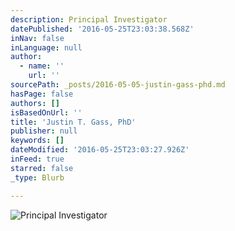 ```yaml
---
description: Principal Investigator
datePublished: '2016-05-25T23:03:38.568Z'
inNav: false
inLanguage: null
author:
  - name: ''
    url: ''
sourcePath: _posts/2016-05-05-justin-gass-phd.md
hasPage: false
authors: []
isBasedOnUrl: ''
title: 'Justin T. Gass, PhD'
publisher: null
keywords: []
dateModified: '2016-05-25T23:03:27.926Z'
inFeed: true
starred: false
_type: Blurb

---
```

![Principal Investigator](https://the-grid-user-content.s3-us-west-2.amazonaws.com/9f162c02-1175-4dfa-b2e8-31dd1373f5cd.jpg)